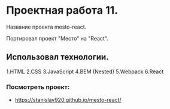 # Проектная работа 11.

Название проекта mesto-react.

Портировал проект "Место" на "React".

## Использовал технологии.

1.HTML
2.CSS
3.JavaScript
4.BEM (Nested)
5.Webpack
6.React

### Посмотреть проект:

- https://stanislav920.github.io/mesto-react/
